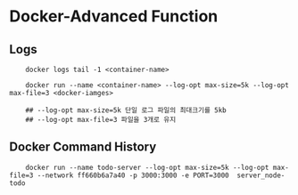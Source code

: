 # Docker-Advanced Function

## Logs

```
    docker logs tail -1 <container-name>

    docker run --name <container-name> --log-opt max-size=5k --log-opt max-file=3 <docker-iamges>

    ## --log-opt max-size=5k 단일 로그 파일의 최대크기를 5kb
    ## --log-opt max-file=3 파일을 3개로 유지
```

## Docker Command History

```
    docker run --name todo-server --log-opt max-size=5k --log-opt max-file=3 --network ff660b6a7a40 -p 3000:3000 -e PORT=3000  server_node-todo
```
